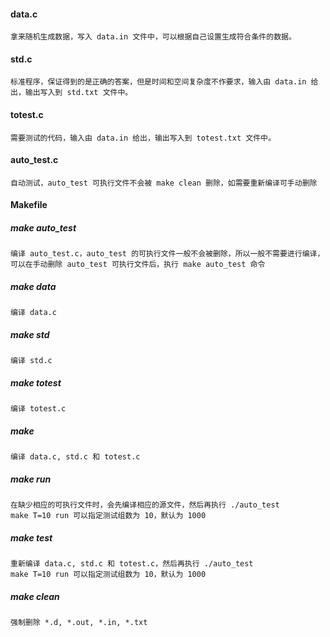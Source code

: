 #### data.c

```
拿来随机生成数据，写入 data.in 文件中，可以根据自己设置生成符合条件的数据。
```

#### std.c

```
标准程序，保证得到的是正确的答案，但是时间和空间复杂度不作要求，输入由 data.in 给出，输出写入到 std.txt 文件中。
```

#### totest.c

```
需要测试的代码，输入由 data.in 给出，输出写入到 totest.txt 文件中。
```

#### auto_test.c

```
自动测试，auto_test 可执行文件不会被 make clean 删除，如需要重新编译可手动删除
```

#### Makefile
##### make auto_test
	编译 auto_test.c，auto_test 的可执行文件一般不会被删除，所以一般不需要进行编译，可以在手动删除 auto_test 可执行文件后，执行 make auto_test 命令
##### make data
	编译 data.c
##### make std
	编译 std.c
##### make totest
	编译 totest.c
##### make
	编译 data.c, std.c 和 totest.c
##### make run
	在缺少相应的可执行文件时，会先编译相应的源文件，然后再执行 ./auto_test
	make T=10 run 可以指定测试组数为 10，默认为 1000
##### make test
	重新编译 data.c, std.c 和 totest.c，然后再执行 ./auto_test
	make T=10 run 可以指定测试组数为 10，默认为 1000
##### make clean
	强制删除 *.d, *.out, *.in, *.txt

